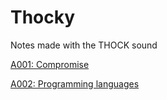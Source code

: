 # Thocky
Notes made with the THOCK sound



[A001: Compromise](a001.md)

[A002: Programming languages](a002.md)



